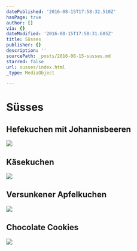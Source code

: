 ```yaml
---
datePublished: '2016-08-15T17:58:32.510Z'
hasPage: true
author: []
via: {}
dateModified: '2016-08-15T17:58:31.685Z'
title: Süsses
publisher: {}
description: ''
sourcePath: _posts/2016-08-15-susses.md
starred: false
url: susses/index.html
_type: MediaObject

---
```

# Süsses

## Hefekuchen mit Johannisbeeren
![](https://the-grid-user-content.s3-us-west-2.amazonaws.com/50740133-380d-437e-9875-856c4dd1eacc.jpg)

## Käsekuchen
![](https://the-grid-user-content.s3-us-west-2.amazonaws.com/407e973f-f7dd-4c56-b28a-077fee8066b8.jpg)

## Versunkener Apfelkuchen
![](https://the-grid-user-content.s3-us-west-2.amazonaws.com/82facb28-a8ce-4387-857e-11fb033deb32.jpg)

## Chocolate Cookies
![](https://the-grid-user-content.s3-us-west-2.amazonaws.com/4dfa770d-3c36-45b1-bbea-766901296cb8.jpg)